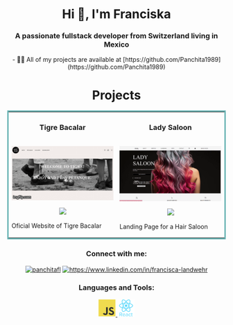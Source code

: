 <!-- ### Hi there 👋

<!--
**Panchita1989/Panchita1989** is a ✨ _special_ ✨ repository because its `README.md` (this file) appears on your GitHub profile.

Here are some ideas to get you started:

- 🔭 I’m currently working on ...
- 🌱 I’m currently learning ...
- 👯 I’m looking to collaborate on ...
- 🤔 I’m looking for help with ...
- 💬 Ask me about ...
- 📫 How to reach me: ...
- 😄 Pronouns: ...
- ⚡ Fun fact: ...
-->



<h1 align="center">Hi 👋, I'm Franciska</h1>
<h3 align="center">A passionate fullstack developer from Switzerland living in Mexico</h3>

<p align="center">- 👨‍💻 All of my projects are available at [https://github.com/Panchita1989](https://github.com/Panchita1989)</p>

<h1 align="center">Projects</h1>

<table bordercolor="#66b2b2">
 <tr>
   <td width="50%" valign="top">
   <h3 align="center">Tigre Bacalar</h3>
   <br />
   <a target="_blank" href="https://tigrebacalar.com/">
          <img src="tigre.gif" width="100%" alt="tigre landing page"/>
        </a>
   <br />
    <p align="center">
   <a href="https://github.com/Panchita1989/websiteTigre" target="_blank">
    <img src="https://img.shields.io/static/v1?label=|&message=REPO&color=23555f&style=plastic&logo=github&logo-color=white"/>
  </a>
     </p>
   <p>Oficial Website of Tigre Bacalar</p>
  </td>
   <td width="50%" valign="top">
   <h3 align="center">Lady Saloon</h3>
   <br />
     <img src="ladysaloon.gif" width="100%" alt="lady saloon landing page"/>
   <br />
    <p align="center">
   <a href="https://github.com/Panchita1989/Hair-Salon" target="_blank">
    <img src="https://img.shields.io/static/v1?label=|&message=REPO&color=23555f&style=plastic&logo=github&logo-color=white"/>
  </a>
     </p>
   <p>Landing Page for a Hair Saloon</p>
  </td>
 </tr>
 </table>

<h3 align="center">Connect with me:</h3>
<p align="center">
<a href="https://twitter.com/panchitafl" target="blank"><img align="center" src="https://raw.githubusercontent.com/rahuldkjain/github-profile-readme-generator/master/src/images/icons/Social/twitter.svg" alt="panchitafl" height="30" width="40" /></a>
<a href="https://linkedin.com/in/https://www.linkedin.com/in/francisca-landwehr" target="blank"><img align="center" src="https://raw.githubusercontent.com/rahuldkjain/github-profile-readme-generator/master/src/images/icons/Social/linked-in-alt.svg" alt="https://www.linkedin.com/in/francisca-landwehr" height="30" width="40" /></a>
</p>

<h3 align="center">Languages and Tools:</h3>
<p align="center"> <a href="https://developer.mozilla.org/en-US/docs/Web/JavaScript" target="_blank" rel="noreferrer"> <img src="https://raw.githubusercontent.com/devicons/devicon/master/icons/javascript/javascript-original.svg" alt="javascript" width="40" height="40"/> </a> <a href="https://reactjs.org/" target="_blank" rel="noreferrer"> <img src="https://raw.githubusercontent.com/devicons/devicon/master/icons/react/react-original-wordmark.svg" alt="react" width="40" height="40"/> </a> </p>
